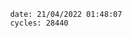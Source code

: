 

                date: 21/04/2022 01:48:07
                cycles: 28440

                         